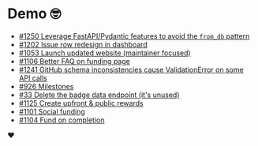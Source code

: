 # Demo 🤓

<!-- POLAR type=issues id=jlaerbca org=polarsource repo=polar limit=10 sort=recently_updated -->

* [#1250 Leverage FastAPI/Pydantic features to avoid the `from_db` pattern](https://github.com/polarsource/polar/issues/1250)
* [#1202 Issue row redesign in dashboard](https://github.com/polarsource/polar/issues/1202)
* [#1053 Launch updated website (maintainer focused)](https://github.com/polarsource/polar/issues/1053)
* [#1106 Better FAQ on funding page](https://github.com/polarsource/polar/issues/1106)
* [#1241 GitHub schema inconsistencies cause ValidationError on some API calls](https://github.com/polarsource/polar/issues/1241)
* [#926 Milestones](https://github.com/polarsource/polar/issues/926)
* [#33 Delete the badge data endpoint (it's unused)](https://github.com/polarsource/polar/issues/33)
* [#1125 Create upfront & public rewards](https://github.com/polarsource/polar/issues/1125)
* [#1101 Social funding](https://github.com/polarsource/polar/issues/1101)
* [#1104 Fund on completion ](https://github.com/polarsource/polar/issues/1104)

<!-- POLAR-END id=jlaerbca -->

❤️